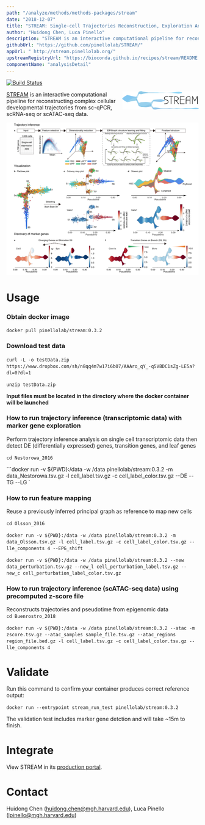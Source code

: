 ```yaml
---
path: "/analyze/methods/methods-packages/stream"
date: "2018-12-07"
title: "STREAM: Single-cell Trajectories Reconstruction, Exploration And Mapping of single-cell data"
author: "Huidong Chen, Luca Pinello"
description: "STREAM is an interactive computational pipeline for reconstructing complex cellular developmental trajectories from sc-qPCR, scRNA-seq or scATAC-seq data."
githubUrl: "https://github.com/pinellolab/STREAM/"
appUrl: " http://stream.pinellolab.org/"
upstreamRegistryUrl: "https://bioconda.github.io/recipes/stream/README.html"
componentName: "analysisDetail"
---
```


[![Build Status](https://travis-ci.org/pinellolab/STREAM.svg)](https://travis-ci.org/pinellolab/STREAM)


<a href="http://stream.pinellolab.org/" target="_blank">
  <img src="../_images/methods/stream_logo.png" width=200 align="right">
</a>


[STREAM](https://bioconda.github.io/recipes/stream/README.html) is an interactive computational pipeline for reconstructing complex cellular developmental trajectories from sc-qPCR, scRNA-seq or scATAC-seq data.

[![STREAM](../_images/methods/stream_screenshot.png)](http://stream.pinellolab.org/)

# Usage

### Obtain docker image

```docker pull pinellolab/stream:0.3.2```

### Download test data  

```curl -L -o testData.zip https://www.dropbox.com/sh/n8qq4m7w17i6b07/AAAro_qY_-q5VBDC1sZg-LE5a?dl=0?dl=1```

```unzip testData.zip```

__Input files must be located in the directory where the docker container will be launched__

###

### How to run trajectory inference (transcriptomic data) with marker gene exploration 
Perform trajectory inference analysis on single cell transcriptomic data then detect DE (differentially expressed) genes, transition genes, and leaf genes

```cd Nestorowa_2016```

```docker run -v ${PWD}:/data -w /data pinellolab/stream:0.3.2 -m  data_Nestorowa.tsv.gz -l cell_label.tsv.gz -c cell_label_color.tsv.gz --DE --TG --LG `


### How to run feature mapping
Reuse a previously inferred principal graph as reference to map new cells 

```cd Olsson_2016```

```docker run -v ${PWD}:/data -w /data pinellolab/stream:0.3.2 -m  data_Olsson.tsv.gz -l cell_label.tsv.gz -c cell_label_color.tsv.gz --lle_components 4 --EPG_shift```

```docker run -v ${PWD}:/data -w /data pinellolab/stream:0.3.2 --new  data_perturbation.tsv.gz --new_l cell_perturbation_label.tsv.gz --new_c cell_perturbation_label_color.tsv.gz```

### How to run trajectory inference (scATAC-seq data) using precomputed z-score file
Reconstructs trajectories and pseudotime from epigenomic data  
```cd Buenrostro_2018```

 ```docker run -v ${PWD}:/data -w /data pinellolab/stream:0.3.2 --atac -m zscore.tsv.gz --atac_samples sample_file.tsv.gz --atac_regions region_file.bed.gz -l cell_label.tsv.gz -c cell_label_color.tsv.gz --lle_components 4```


# Validate 
Run this command to confirm your container produces correct reference output:


```docker run --entrypoint stream_run_test pinellolab/stream:0.3.2```

The validation test includes marker gene detction and will take ~15m to finish.

# Integrate
View STREAM in its [production portal](http://stream.pinellolab.org/).



# Contact
Huidong Chen (<a href="mailto://huidong.chen@mgh.harvard.edu">huidong.chen@mgh.harvard.edu</a>), Luca Pinello (<a href="mailto://lpinello@mgh.harvard.edu">lpinello@mgh.harvard.edu</a>)